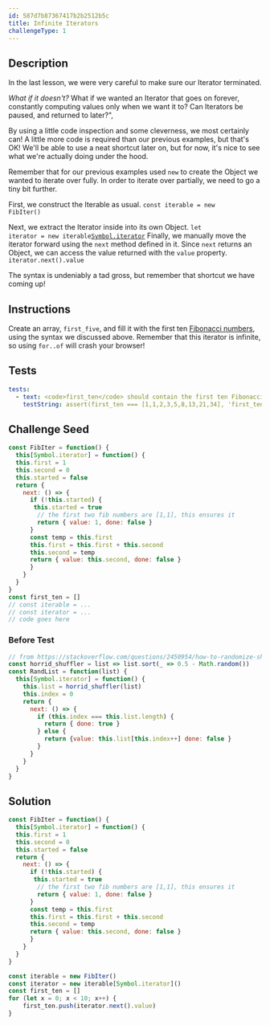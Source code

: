 ```yaml
---
id: 587d7b87367417b2b2512b5c
title: Infinite Iterators
challengeType: 1
---
```


## Description
<section id='description'>
In the last lesson, we were very careful to make sure our Iterator terminated.
  
<i>What if it doesn't?</i> What if we wanted an Iterator that goes on forever, constantly computing values only when we want it to? Can Iterators be paused, and returned to later?",

By using a little code inspection and some cleverness, we most certainly can! A little more code is required than our previous examples, but that's OK! We'll be able to use a neat shortcut later on, but for now, it's nice to see what we're actually doing under the hood.

Remember that for our previous examples used <code>new</code> to create the Object we wanted to iterate over fully. In order to iterate over partially, we need to go a tiny bit further.

First, we construct the Iterable as usual.
<code>const iterable = new FibIter()</code>

Next, we extract the Iterator inside into its own Object.
<code>let iterator = new iterable[Symbol.iterator]()</code>
Finally, we manually move the iterator forward using the <code>next</code> method defined in it. Since <code>next</code> returns an Object, we can access the value returned with the <code>value</code> property.
<code>iterator.next().value</code>

The syntax is undeniably a tad gross, but remember that shortcut we have coming up!

</section>

## Instructions
<section id='instructions'>
Create an array, <code>first_five</code>, and fill it with the first ten <a href='https://wikipedia.org/wiki/Fibonacci_number'>Fibonacci numbers</a>, using the syntax we discussed above. Remember that this iterator is infinite, so using <code>for..of</code> will crash your browser!
</section>

## Tests
<section id='tests'>

```yml
tests:
  - text: <code>first_ten</code> should contain the first ten Fibonacci numbers.
    testString: assert(first_ten === [1,1,2,3,5,8,13,21,34], 'first_ten should have first ten fib numbers')
```

</section>

## Challenge Seed
<section id='challengeSeed'>

<div id='js-seed'>

```js
const FibIter = function() {
  this[Symbol.iterator] = function() {
  this.first = 1
  this.second = 0
  this.started = false
  return {
    next: () => {
      if (!this.started) {
       this.started = true
        // the first two fib numbers are [1,1], this ensures it
        return { value: 1, done: false }
      }
      const temp = this.first
      this.first = this.first + this.second
      this.second = temp
      return { value: this.second, done: false }
      }
    }
  }
}
const first_ten = []
// const iterable = ...
// const iterator = ...
// code goes here
```

</div>

### Before Test
<div id="js-setup">

```js
// from https://stackoverflow.com/questions/2450954/how-to-randomize-shuffle-a-javascript-array
const horrid_shuffler = list => list.sort(_ => 0.5 - Math.random())
const RandList = function(list) {
  this[Symbol.iterator] = function() {
    this.list = horrid_shuffler(list)
    this.index = 0
    return {
      next: () => {
        if (this.index === this.list.length) {
          return { done: true }
        } else {
          return {value: this.list[this.index++] done: false }
        }
      }
    }
  }
}
```
</div>

</section>

## Solution
<section id='solution'>

```js
const FibIter = function() {
  this[Symbol.iterator] = function() {
  this.first = 1
  this.second = 0
  this.started = false
  return {
    next: () => {
      if (!this.started) {
       this.started = true
        // the first two fib numbers are [1,1], this ensures it
        return { value: 1, done: false }
      }
      const temp = this.first
      this.first = this.first + this.second
      this.second = temp
      return { value: this.second, done: false }
      }
    }
  }
}

const iterable = new FibIter()
const iterator = new iterable[Symbol.iterator]()
const first_ten = []
for (let x = 0; x < 10; x++) {
	first_ten.push(iterator.next().value)
}
```
</section>
